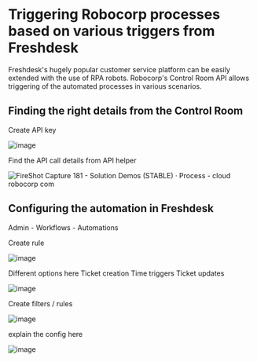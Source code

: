 # Triggering Robocorp processes based on various triggers from Freshdesk

Freshdesk's hugely popular customer service platform can be easily extended with the use of RPA robots. Robocorp's Control Room API allows triggering of the automated processes in various scenarios.

## Finding the right details from the Control Room

Create API key

![image](https://user-images.githubusercontent.com/40179958/189671765-52fa1d20-d753-4d3a-b9d9-42c57ae6675d.png)

Find the API call details from API helper

![FireShot Capture 181 - Solution Demos (STABLE) · Process - cloud robocorp com](https://user-images.githubusercontent.com/40179958/189673841-dc635abd-e32d-4dc4-8855-4b07a6a1608b.png)

## Configuring the automation in Freshdesk

Admin - Workflows - Automations

Create rule

![image](https://user-images.githubusercontent.com/40179958/189669353-6ab75adc-936e-416a-9b9b-813a53df35cd.png)

Different options here
Ticket creation
Time triggers
Ticket updates

![image](https://user-images.githubusercontent.com/40179958/189669714-6752f6b4-0c19-454f-b692-a73c794c50eb.png)

Create filters / rules

![image](https://user-images.githubusercontent.com/40179958/189670138-40cbd13a-5496-4b6f-9bc0-56fccc6f83fc.png)

explain the config here

![image](https://user-images.githubusercontent.com/40179958/189670922-a5f7a342-5027-4f59-aed0-8ff7a9dd7dde.png)
